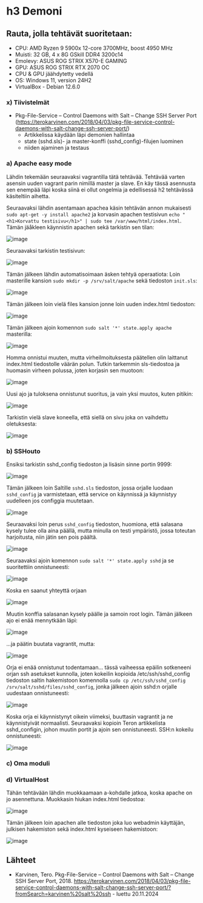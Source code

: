 # h3 Demoni

## Rauta, jolla tehtävät suoritetaan: 
* CPU: AMD Ryzen 9 5900x 12-core 3700MHz, boost 4950 MHz
* Muisti: 32 GB, 4 x 8G GSkill DDR4 3200c14
* Emolevy: ASUS ROG STRIX X570-E GAMING
* GPU: ASUS ROG STRIX RTX 2070 OC
* CPU & GPU jäähdytetty vedellä 
* OS: Windows 11, version 24H2
* VirtualBox - Debian 12.6.0

### x) Tiivistelmät
* Pkg-File-Service – Control Daemons with Salt – Change SSH Server Port (https://terokarvinen.com/2018/04/03/pkg-file-service-control-daemons-with-salt-change-ssh-server-port/)
  * Artikkelissa käydään läpi demonien hallintaa
  * state (sshd.sls)- ja master-konffi (sshd_config)-filujen luominen
  * niiden ajaminen ja testaus
 
### a) Apache easy mode

Lähdin tekemään seuraavaksi vagrantilla tätä tehtävää. Tehtävää varten asensin uuden vagrant parin nimillä master ja slave. En käy tässä asennusta sen enempää läpi koska siinä ei ollut ongelmia ja edellisessä h2 tehtävässä käsiteltiin aihetta. 

Seuraavaksi lähdin asentamaan apachea käsin tehtävän annon mukaisesti `sudo apt-get -y install apache2` ja korvasin apachen testisivun `echo "<h1>Korvattu testisivu</h1>" | sudo tee /var/www/html/index.html`. Tämän jäåkleen käynnistin apachen sekä tarkistin sen tilan:

![image](https://github.com/user-attachments/assets/6a99254a-e1d4-410b-a2b8-e0e6a2eca918)

Seuraavaksi tarkistin testisivun:

![image](https://github.com/user-attachments/assets/a2aca9f7-1876-472a-b079-2f1d5aab966e)

Tämän jälkeen lähdin automatisoimaan äsken tehtyä operaatiota:
Loin masterille kansion `sudo mkdir -p /srv/salt/apache` sekä tiedoston `init.sls`:

![image](https://github.com/user-attachments/assets/f44b59c0-7531-4242-8129-b185ceecaa5c)

Tämän jälkeen loin vielä files kansion jonne loin uuden index.html tiedoston:

![image](https://github.com/user-attachments/assets/139873d4-70f6-4bd8-9069-3ef2efe57f12)

Tämän jälkeen ajoin komennon `sudo salt '*' state.apply apache` masterilla:

![image](https://github.com/user-attachments/assets/3b188789-d207-43a5-ab8c-8e47397caec1)

Homma onnistui muuten, mutta virheilmoituksesta päätellen olin laittanut index.html tiedostolle väärän polun. Tutkin tarkemmin sls-tiedostoa ja huomasin virheen polussa, joten korjasin sen muotoon:

![image](https://github.com/user-attachments/assets/8395fbff-16ab-422a-9ea3-30cf2b9a74ae)

Uusi ajo ja tuloksena onnistunut suoritus, ja vain yksi muutos, kuten pitikin:

![image](https://github.com/user-attachments/assets/96ac28a8-e206-4afd-ab60-e6f45e50b24d)

Tarkistin vielä slave koneella, että siellä on sivu joka on vaihdettu oletuksesta:

![image](https://github.com/user-attachments/assets/4e6f92f8-b36e-4f79-8b0d-21904f7ee37a)

### b) SSHouto

Ensiksi tarkistin sshd_config tiedoston ja lisäsin sinne portin 9999:

![image](https://github.com/user-attachments/assets/07d49ee2-896f-4a67-84bc-a8c174301ab1)

Tämän jälkeen loin Saltille `sshd.sls` tiedoston, jossa orjalle luodaan `sshd_config` ja varmistetaan, että service on käynnissä ja käynnistyy uudelleen jos configgia muutetaan.

![image](https://github.com/user-attachments/assets/7131de38-8e9e-4598-9e34-b0b1e545fb83)

Seuraavaksi loin perus `sshd_config` tiedoston, huomiona, että salasana kysely tulee olla aina päällä, mutta minulla on testi ympäristö, jossa toteutan harjoitusta, niin jätin sen pois päältä.

![image](https://github.com/user-attachments/assets/ffde1e3a-744f-4587-9161-5a0b466c58e9)

Seuraavaksi ajoin komennon `sudo salt '*' state.apply sshd` ja se suoritettiin onnistuneesti:

![image](https://github.com/user-attachments/assets/fc3700e0-8607-4b53-8324-f90227a260d9)

Koska en saanut yhteyttä orjaan

![image](https://github.com/user-attachments/assets/0183265c-a2bf-4c03-b099-9a8f9e31e417)

Muutin konffia salasanan kysely päälle ja samoin root login. Tämän jälkeen ajo ei enää mennytkään läpi:

![image](https://github.com/user-attachments/assets/76d12488-6789-47c6-9731-5322ed92e836)

...ja päätin buutata vagrantit, mutta:

![image](https://github.com/user-attachments/assets/3c59ff4f-3db5-4d43-b690-6813b3605b16)

Orja ei enää onnistunut todentamaan... tässä vaiheessa epäilin sotkeneeni orjan ssh asetukset kunnolla, joten kokeilin kopioida /etc/ssh/sshd_config tiedoston saltin hakemistoon komennolla `sudo cp /etc/ssh/sshd_config /srv/salt/sshd/files/sshd_config`, jonka jälkeen ajoin sshd:n orjalle uudestaan onnistuneesti:

![image](https://github.com/user-attachments/assets/8775a7cc-c449-4385-8059-424306539127)

Koska orja ei käynnistynyt oikein viimeksi, buuttasin vagrantit ja ne käynnistyivät normaalisti. Seuraavaksi kopioin Teron artikkelista sshd_configin, johon muutin portit ja ajoin sen onnistuneesti. SSH:n kokeilu onnistuneesti:

![image](https://github.com/user-attachments/assets/1608cee0-e84a-4b02-a043-1a4740261f51)

### c) Oma moduli

### d) VirtualHost

Tähän tehtävään lähdin muokkaamaan a-kohdalle jatkoa, koska apache on jo asennettuna. Muokkasin hiukan index.html tiedostoa:

![image](https://github.com/user-attachments/assets/38dfeb87-d476-4a43-a810-c4ac69a4f77c)

Tämän jälkeen loin apachen alle tiedoston joka luo webadmin käyttäjän, julkisen hakemiston sekä index.html kyseiseen hakemistoon:

![image](https://github.com/user-attachments/assets/72dde9bb-5b12-434a-8bc3-7990c8a79151)




## Lähteet


* Karvinen, Tero. Pkg-File-Service – Control Daemons with Salt – Change SSH Server Port, 2018. https://terokarvinen.com/2018/04/03/pkg-file-service-control-daemons-with-salt-change-ssh-server-port/?fromSearch=karvinen%20salt%20ssh - luettu 20.11.2024
